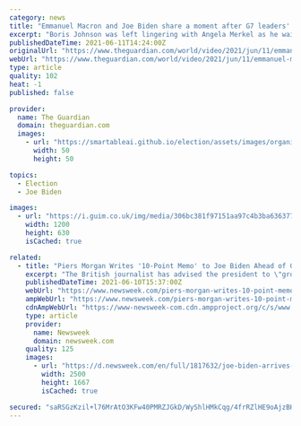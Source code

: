 ```yaml
---
category: news
title: "Emmanuel Macron and Joe Biden share a moment after G7 leaders' photo – video"
excerpt: "Boris Johnson was left lingering with Angela Merkel as he waited for the pair to catch up"
publishedDateTime: 2021-06-11T14:24:00Z
originalUrl: "https://www.theguardian.com/world/video/2021/jun/11/emmanuel-macron-and-joe-biden-share-a-moment-after-g7-leaders-photo-video"
webUrl: "https://www.theguardian.com/world/video/2021/jun/11/emmanuel-macron-and-joe-biden-share-a-moment-after-g7-leaders-photo-video"
type: article
quality: 102
heat: -1
published: false

provider:
  name: The Guardian
  domain: theguardian.com
  images:
    - url: "https://smartableai.github.io/election/assets/images/organizations/theguardian.com-50x50.jpg"
      width: 50
      height: 50

topics:
  - Election
  - Joe Biden

images:
  - url: "https://i.guim.co.uk/img/media/306bc381f97151aa97c4b3ba6363777a1b440e19/327_15_1565_939/master/1565.jpg?width=1200&height=630&quality=85&auto=format&fit=crop&overlay-align=bottom%2Cleft&overlay-width=100p&overlay-base64=L2ltZy9zdGF0aWMvb3ZlcmxheXMvdGctZGVmYXVsdC5wbmc&enable=upscale&s=2f0ef1e92285bb7952c33a9ffd47c5ef"
    width: 1200
    height: 630
    isCached: true

related:
  - title: "Piers Morgan Writes '10-Point Memo' to Joe Biden Ahead of G7"
    excerpt: "The British journalist has advised the president to \"grovel\" to Queen Elizabeth II and not mention Meghan and Harry."
    publishedDateTime: 2021-06-10T15:37:00Z
    webUrl: "https://www.newsweek.com/piers-morgan-writes-10-point-memo-joe-biden-ahead-g7-1599363"
    ampWebUrl: "https://www.newsweek.com/piers-morgan-writes-10-point-memo-joe-biden-ahead-g7-1599363?amp=1"
    cdnAmpWebUrl: "https://www-newsweek-com.cdn.ampproject.org/c/s/www.newsweek.com/piers-morgan-writes-10-point-memo-joe-biden-ahead-g7-1599363?amp=1"
    type: article
    provider:
      name: Newsweek
      domain: newsweek.com
    quality: 125
    images:
      - url: "https://d.newsweek.com/en/full/1817632/joe-biden-arrives-uk.jpg"
        width: 2500
        height: 1667
        isCached: true

secured: "saRSGzKzil+l76MrAtO3KFw40PMRZJGkD/WyShlHMkCqg/4frRZlHE9oAjzBH/Kj14B4bh/6yDG+R1PSP2EYzBmqER6BUcSsS4Vei9Yzgr/Wc5JK+Qa3dCvx2HgMMXQxk31B4Bo2473GkZpotJNy9c/hhofWe34S659fn1zS3ERuu7PvAOHCG2prDiQNDwlNaAhrBeZDD6gVTIWvXtfv6l+KEiYxXw5qR3yvBSRNH6/UD8u4FQ2nLm6eg6ARcsTMDMG+3KKH8NgmR9fosrKc5MH35eJzj71Ca9jMTZuv0e8jP0zawnxyhfLANvl+0xTDbthkhKb83fvPP9hkyejeBz374aTRlBzr3yxhDxCJZAg=;siyROdGXCncgxtrYfQefTw=="
---
```


